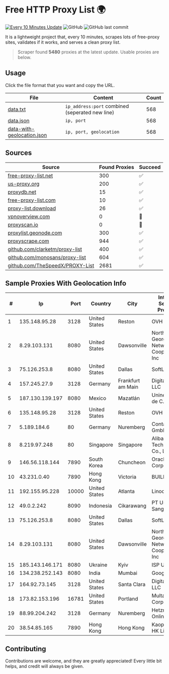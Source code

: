 
# Free HTTP Proxy List 🌍

[![Every 10 Minutes Update](https://github.com/mertguvencli/http-proxy-list/actions/workflows/main.yml/badge.svg?branch=main)](https://github.com/mertguvencli/http-proxy-list/actions/workflows/main.yml)
![GitHub](https://img.shields.io/github/license/mertguvencli/http-proxy-list)
![GitHub last commit](https://img.shields.io/github/last-commit/mertguvencli/http-proxy-list)

It is a lightweight project that, every 10 minutes, scrapes lots of free-proxy sites, validates if it works, and serves a clean proxy list.


> Scraper found **5480** proxies at the latest update. Usable proxies are below.

## Usage

Click the file format that you want and copy the URL.


|File|Content|Count|
|----|-------|-----|
|[data.txt](https://raw.githubusercontent.com/mertguvencli/http-proxy-list/main/proxy-list/data.txt)|`ip_address:port` combined (seperated new line)|568|
|[data.json](https://raw.githubusercontent.com/mertguvencli/http-proxy-list/main/proxy-list/data.json)|`ip, port`|568|
|[data-with-geolocation.json](https://raw.githubusercontent.com/mertguvencli/http-proxy-list/main/proxy-list/data-with-geolocation.json)|`ip, port, geolocation`|568|

## Sources

|Source|Found Proxies|Succeed|
|------|-------------|-------|
|[free-proxy-list.net](https://free-proxy-list.net)|300|✅|
|[us-proxy.org](https://www.us-proxy.org)|200|✅|
|[proxydb.net](http://proxydb.net)|15|✅|
|[free-proxy-list.com](https://free-proxy-list.com/?page=&port=&type%5B%5D=http&type%5B%5D=https&up_time=0&search=Search)|10|✅|
|[proxy-list.download](https://www.proxy-list.download/HTTP)|26|✅|
|[vpnoverview.com](https://vpnoverview.com/privacy/anonymous-browsing/free-proxy-servers)|0|🚫|
|[proxyscan.io](https://www.proxyscan.io)|0|🚫|
|[proxylist.geonode.com](https://proxylist.geonode.com/api/proxy-list?limit=300&page=1&sort_by=lastChecked&sort_type=desc&protocols=http,https)|300|✅|
|[proxyscrape.com](https://api.proxyscrape.com/v2/?request=displayproxies&protocol=http&timeout=10000&country=all&ssl=all&anonymity=all)|944|✅|
|[github.com/clarketm/proxy-list](https://raw.githubusercontent.com/clarketm/proxy-list/master/proxy-list-raw.txt)|400|✅|
|[github.com/monosans/proxy-list](https://raw.githubusercontent.com/monosans/proxy-list/main/proxies/http.txt)|604|✅|
|[github.com/TheSpeedX/PROXY-List](https://raw.githubusercontent.com/TheSpeedX/PROXY-List/master/http.txt)|2681|✅|


## Sample Proxies With Geolocation Info

|#|Ip|Port|Country|City|Internet Service Provider|
|-|--|----|-------|----|-------------------------|
|1|135.148.95.28|3128|United States|Reston|OVH SAS|
|2|8.29.103.131|8080|United States|Dawsonville|North Georgia Network Cooperative, Inc|
|3|75.126.253.8|8080|United States|Dallas|SoftLayer|
|4|157.245.27.9|3128|Germany|Frankfurt am Main|DigitalOcean, LLC|
|5|187.130.139.197|8080|Mexico|Mazatlán|Uninet S.A. de C.V.|
|6|135.148.95.28|3128|United States|Reston|OVH SAS|
|7|5.189.184.6|80|Germany|Nuremberg|Contabo GmbH|
|8|8.219.97.248|80|Singapore|Singapore|Alibaba (US) Technology Co., Ltd.|
|9|146.56.118.144|7890|South Korea|Chuncheon|Oracle Corporation|
|10|43.231.0.40|7890|Hong Kong|Victoria|BUILDCLOUD|
|11|192.155.95.228|10000|United States|Atlanta|Linode, LLC|
|12|49.0.2.242|8090|Indonesia|Cikarawang|PT Usaha Adi Sanggoro|
|13|75.126.253.8|8080|United States|Dallas|SoftLayer|
|14|8.29.103.131|8080|United States|Dawsonville|North Georgia Network Cooperative, Inc|
|15|185.143.146.171|8080|Ukraine|Kyiv|ISP UTELS|
|16|134.238.252.143|8080|India|Mumbai|Google LLC|
|17|164.92.73.145|3128|United States|Santa Clara|DigitalOcean, LLC|
|18|173.82.153.196|16781|United States|Portland|Multacom Corporation|
|19|88.99.204.242|3128|Germany|Nuremberg|Hetzner Online GmbH|
|20|38.54.85.165|7890|Hong Kong|Hong Kong|Kaopu Cloud HK Limited|



## Contributing

Contributions are welcome, and they are greatly appreciated! Every
little bit helps, and credit will always be given.

